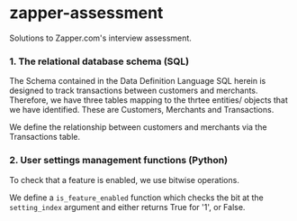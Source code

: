 # zapper-assessment
Solutions to Zapper.com's interview assessment.

### 1. The relational database schema (SQL)

The Schema contained in the Data Definition Language SQL herein is designed to track transactions between customers and merchants. Therefore, we have three tables mapping to the thrtee entities/ objects that we have identified. These are Customers, Merchants and Transactions.

We define the relationship between customers and merchants via the Transactions table.

### 2. User settings management functions (Python)
To check that a feature is enabled, we use bitwise operations.

We define a `is_feature_enabled` function which checks the bit at the `setting_index` argument and either returns True for '1', or False.
